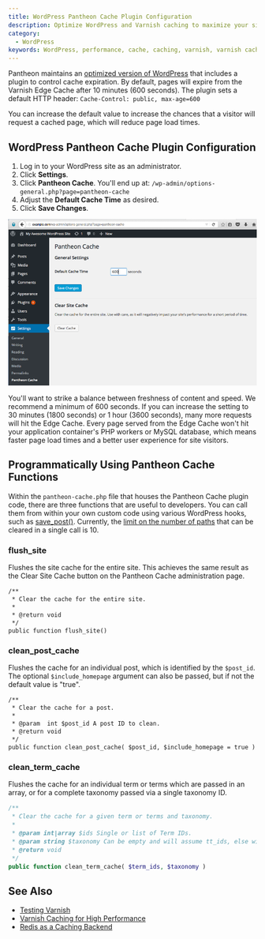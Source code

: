 ```yaml
---
title: WordPress Pantheon Cache Plugin Configuration
description: Optimize WordPress and Varnish caching to maximize your site's performance.  
category:
  - WordPress
keywords: WordPress, performance, cache, caching, varnish, varnish caching
---
```

Pantheon maintains an [optimized version of WordPress](https://github.com/pantheon-systems/WordPress) that includes a plugin to control cache expiration. By default, pages will expire from the Varnish Edge Cache after 10 minutes (600 seconds). The plugin sets a default HTTP header: `Cache-Control: public, max-age=600`

You can increase the default value to increase the chances that a visitor will request a cached page, which will reduce page load times.

## WordPress Pantheon Cache Plugin Configuration

1. Log in to your WordPress site as an administrator.
2. Click **Settings**.
3. Click **Pantheon Cache**. You'll end up at: `/wp-admin/options-general.php?page=pantheon-cache`
4. Adjust the **Default Cache Time** as desired.
5. Click **Save Changes**.

![WordPress Pantheon Cache Plugin settings](/source/assets/images/WordPress_Pantheon-Cache-Settings.png)

You'll want to strike a balance between freshness of content and speed. We recommend a minimum of 600 seconds.  If you can increase the setting to 30 minutes (1800 seconds) or 1 hour (3600 seconds), many more requests will hit the Edge Cache. Every page served from the Edge Cache won't hit your application container's PHP workers or MySQL database, which means faster page load times and a better user experience for site visitors.


## Programmatically Using Pantheon Cache Functions

Within the `pantheon-cache.php` file that houses the Pantheon Cache plugin code, there are three functions that are useful to developers. You can call them from within your own custom code using various WordPress hooks, such as [save_post()](https://codex.wordpress.org/Plugin_API/Action_Reference/save_post). Currently, the [limit on the number of paths](https://github.com/pantheon-systems/WordPress/issues/24) that can be cleared in a single call is 10.

### flush_site 
Flushes the site cache for the entire site. This achieves the same result as the Clear Site Cache button on the Pantheon Cache administration page.

```
/**
 * Clear the cache for the entire site.
 *
 * @return void
 */
public function flush_site()
```

### clean_post_cache
Flushes the cache for an individual post, which is identified by the `$post_id`. The optional `$include_homepage` argument can also be passed, but if not the default value is "true".

```
/**
 * Clear the cache for a post.
 *
 * @param  int $post_id A post ID to clean.
 * @return void
 */
public function clean_post_cache( $post_id, $include_homepage = true )
```

### clean_term_cache
Flushes the cache for an individual term or terms which are passed in an array, or for a complete taxonomy passed via a single taxonomy ID.
```php
/**
 * Clear the cache for a given term or terms and taxonomy.
 *
 * @param int|array $ids Single or list of Term IDs.
 * @param string $taxonomy Can be empty and will assume tt_ids, else will use for context.
 * @return void
 */
public function clean_term_cache( $term_ids, $taxonomy )
```

## See Also
* [Testing Varnish](/docs/testing-varnish/)
* [Varnish Caching for High Performance](/docs/varnish)
* [Redis as a Caching Backend](/docs/redis-as-a-caching-backend/)
